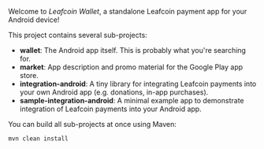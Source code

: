 Welcome to _Leafcoin Wallet_, a standalone Leafcoin payment app for your Android device!

This project contains several sub-projects:

 * __wallet__:
     The Android app itself. This is probably what you're searching for.
 * __market__:
     App description and promo material for the Google Play app store.
 * __integration-android__:
     A tiny library for integrating Leafcoin payments into your own Android app
     (e.g. donations, in-app purchases).
 * __sample-integration-android__:
     A minimal example app to demonstrate integration of Leafcoin payments into
     your Android app.

You can build all sub-projects at once using Maven:

`mvn clean install`
